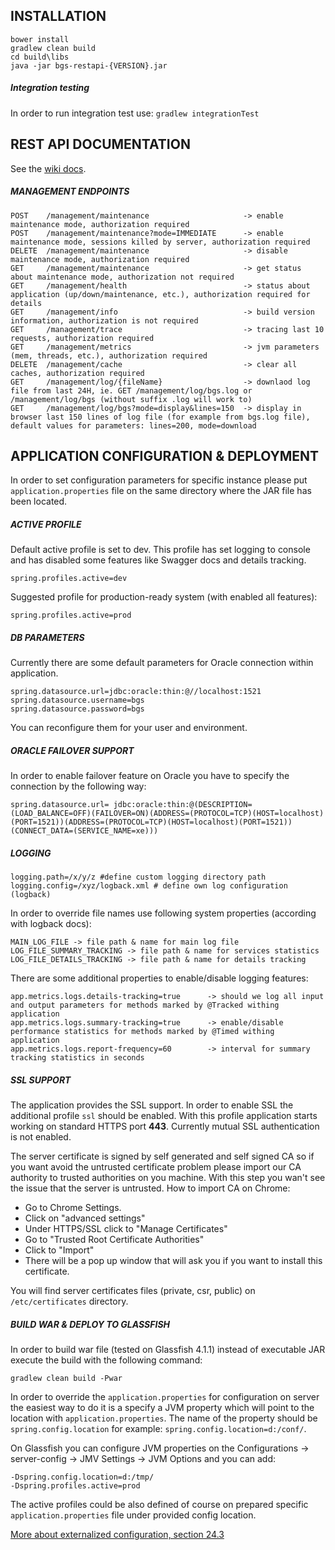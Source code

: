## INSTALLATION

```
bower install
gradlew clean build
cd build\libs
java -jar bgs-restapi-{VERSION}.jar
```

##### Integration testing

In order to run integration test use: `gradlew integrationTest`

## REST API DOCUMENTATION

See the [wiki docs](https://redmine.euler.pl/projects/dokumentacja/wiki/WS_API).

##### MANAGEMENT ENDPOINTS

```
POST    /management/maintenance                     -> enable maintenance mode, authorization required
POST    /management/maintenance?mode=IMMEDIATE      -> enable maintenance mode, sessions killed by server, authorization required
DELETE  /management/maintenance                     -> disable maintenance mode, authorization required
GET     /management/maintenance                     -> get status about maintenance mode, authorization not required
GET     /management/health                          -> status about application (up/down/maintenance, etc.), authorization required for details
GET     /management/info                            -> build version information, authorization is not required
GET     /management/trace                           -> tracing last 10 requests, authorization required
GET     /management/metrics                         -> jvm parameters (mem, threads, etc.), authorization required
DELETE  /management/cache                           -> clear all caches, authorization required
GET     /management/log/{fileName}                  -> downlaod log file from last 24H, ie. GET /management/log/bgs.log or /management/log/bgs (without suffix .log will work to)
GET     /management/log/bgs?mode=display&lines=150  -> display in browser last 150 lines of log file (for example from bgs.log file), default values for parameters: lines=200, mode=download
```

## APPLICATION CONFIGURATION & DEPLOYMENT

In order to set configuration parameters for specific instance please put `application.properties` file on the same 
directory where the JAR file has been located.

##### ACTIVE PROFILE

Default active profile is set to dev. This profile has set logging to console and has disabled some features like Swagger docs
and details tracking.

```
spring.profiles.active=dev
```

Suggested profile for production-ready system (with enabled all features):
 
```
spring.profiles.active=prod
```

##### DB PARAMETERS

Currently there are some default parameters for Oracle connection within application.

```
spring.datasource.url=jdbc:oracle:thin:@//localhost:1521
spring.datasource.username=bgs
spring.datasource.password=bgs
```

You can reconfigure them for your user and environment.

##### ORACLE FAILOVER SUPPORT

In order to enable failover feature on Oracle you have to specify the connection by the following way:

```
spring.datasource.url= jdbc:oracle:thin:@(DESCRIPTION=(LOAD_BALANCE=OFF)(FAILOVER=ON)(ADDRESS=(PROTOCOL=TCP)(HOST=localhost)(PORT=1521))(ADDRESS=(PROTOCOL=TCP)(HOST=localhost)(PORT=1521))(CONNECT_DATA=(SERVICE_NAME=xe)))
```

##### LOGGING

```
logging.path=/x/y/z #define custom logging directory path
logging.config=/xyz/logback.xml # define own log configuration (logback)
```

In order to override file names use following system properties (according with logback docs):

```
MAIN_LOG_FILE -> file path & name for main log file
LOG_FILE_SUMMARY_TRACKING -> file path & name for services statistics
LOG_FILE_DETAILS_TRACKING -> file path & name for details tracking
```

There are some additional properties to enable/disable logging features:

```
app.metrics.logs.details-tracking=true      -> should we log all input and output parameters for methods marked by @Tracked withing application
app.metrics.logs.summary-tracking=true      -> enable/disable performance statistics for methods marked by @Timed withing application 
app.metrics.logs.report-frequency=60        -> interval for summary tracking statistics in seconds
```

##### SSL SUPPORT

The application provides the SSL support. In order to enable SSL the additional profile `ssl` should be enabled. With this profile application starts
working on standard HTTPS port **443**. Currently mutual SSL authentication is not enabled.

The server certificate is signed by self generated and self signed CA so if you want avoid the untrusted certificate problem please import our CA authority
to trusted authorities on you machine. With this step you wan't see the issue that the server is untrusted. How to import CA on Chrome:

- Go to Chrome Settings.
- Click on "advanced settings"
- Under HTTPS/SSL click to "Manage Certificates"
- Go to "Trusted Root Certificate Authorities"
- Click to "Import"
- There will be a pop up window that will ask you if you want to install this certificate.

You will find server certificates files (private, csr, public) on `/etc/certificates` directory.

##### BUILD WAR & DEPLOY TO GLASSFISH

In order to build war file (tested on Glassfish 4.1.1) instead of executable JAR execute the build with the following command:

```
gradlew clean build -Pwar
```

In order to override the `application.properties` for configuration on server the easiest way to do it is a specify a JVM property which
will point to the location with `application.properties`. The name of the property should be `spring.config.location` for example:
`spring.config.location=d:/conf/`.

On Glassfish you can configure JVM properties on the Configurations -> server-config -> JMV Settings -> JVM Options and you can add:

```
-Dspring.config.location=d:/tmp/
-Dspring.profiles.active=prod
```

The active profiles could be also defined of course on prepared specific `application.properties` file under provided config location.

[More about externalized configuration, section 24.3](http://docs.spring.io/spring-boot/docs/current/reference/html/boot-features-external-config.html)